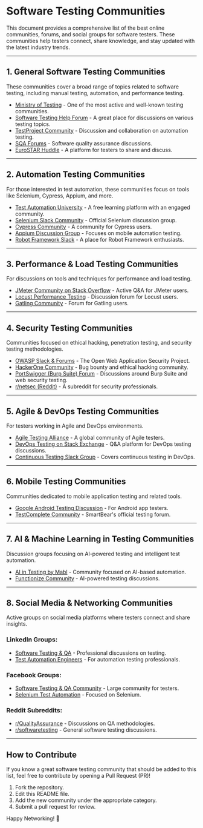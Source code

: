 # Software Testing Communities

This document provides a comprehensive list of the best online communities, forums, and social groups for software testers. These communities help testers connect, share knowledge, and stay updated with the latest industry trends.

---

## **1. General Software Testing Communities**

These communities cover a broad range of topics related to software testing, including manual testing, automation, and performance testing.

- [Ministry of Testing](https://www.ministryoftesting.com/) - One of the most active and well-known testing communities.
- [Software Testing Help Forum](https://www.softwaretestinghelp.com/forum/) - A great place for discussions on various testing topics.
- [TestProject Community](https://forum.testproject.io/) - Discussion and collaboration on automation testing.
- [SQA Forums](http://www.sqaforums.com/) - Software quality assurance discussions.
- [EuroSTAR Huddle](https://huddle.eurostarsoftwaretesting.com/) - A platform for testers to share and discuss.

---

## **2. Automation Testing Communities**

For those interested in test automation, these communities focus on tools like Selenium, Cypress, Appium, and more.

- [Test Automation University](https://testautomationu.applitools.com/) - A free learning platform with an engaged community.
- [Selenium Slack Community](https://seleniumhq.herokuapp.com/) - Official Selenium discussion group.
- [Cypress Community](https://www.cypress.io/community) - A community for Cypress users.
- [Appium Discussion Group](https://discuss.appium.io/) - Focuses on mobile automation testing.
- [Robot Framework Slack](https://robotframework.slack.com/) - A place for Robot Framework enthusiasts.

---

## **3. Performance & Load Testing Communities**

For discussions on tools and techniques for performance and load testing.

- [JMeter Community on Stack Overflow](https://stackoverflow.com/questions/tagged/jmeter) - Active Q&A for JMeter users.
- [Locust Performance Testing](https://github.com/locustio/locust/discussions) - Discussion forum for Locust users.
- [Gatling Community](https://community.gatling.io/) - Forum for Gatling users.

---

## **4. Security Testing Communities**

Communities focused on ethical hacking, penetration testing, and security testing methodologies.

- [OWASP Slack & Forums](https://owasp.org/) - The Open Web Application Security Project.
- [HackerOne Community](https://www.hackerone.com/community) - Bug bounty and ethical hacking community.
- [PortSwigger (Burp Suite) Forum](https://forum.portswigger.net/) - Discussions around Burp Suite and web security testing.
- [r/netsec (Reddit)](https://www.reddit.com/r/netsec/) - A subreddit for security professionals.

---

## **5. Agile & DevOps Testing Communities**

For testers working in Agile and DevOps environments.

- [Agile Testing Alliance](https://www.agiletestingalliance.org/) - A global community of Agile testers.
- [DevOps Testing on Stack Exchange](https://devops.stackexchange.com/) - Q&A platform for DevOps testing discussions.
- [Continuous Testing Slack Group](https://continuous-testing.slack.com/) - Covers continuous testing in DevOps.

---

## **6. Mobile Testing Communities**

Communities dedicated to mobile application testing and related tools.

- [Google Android Testing Discussion](https://groups.google.com/forum/#!forum/android-testing) - For Android app testers.
- [TestComplete Community](https://community.smartbear.com/) - SmartBear's official testing forum.

---

## **7. AI & Machine Learning in Testing Communities**

Discussion groups focusing on AI-powered testing and intelligent test automation.

- [AI in Testing by Mabl](https://www.mabl.com/blog) - Community focused on AI-based automation.
- [Functionize Community](https://www.functionize.com/community) - AI-powered testing discussions.

---

## **8. Social Media & Networking Communities**

Active groups on social media platforms where testers connect and share insights.

### **LinkedIn Groups:**

- [Software Testing & QA](https://www.linkedin.com/groups/12345) - Professional discussions on testing.
- [Test Automation Engineers](https://www.linkedin.com/groups/67890) - For automation testing professionals.

### **Facebook Groups:**

- [Software Testing & QA Community](https://www.facebook.com/groups/softwaretesting/) - Large community for testers.
- [Selenium Test Automation](https://www.facebook.com/groups/seleniumautomation/) - Focused on Selenium.

### **Reddit Subreddits:**

- [r/QualityAssurance](https://www.reddit.com/r/QualityAssurance/) - Discussions on QA methodologies.
- [r/softwaretesting](https://www.reddit.com/r/softwaretesting/) - General software testing discussions.

---

## **How to Contribute**

If you know a great software testing community that should be added to this list, feel free to contribute by opening a Pull Request (PR)!

1. Fork the repository.
2. Edit this README file.
3. Add the new community under the appropriate category.
4. Submit a pull request for review.

Happy Networking! 🚀
